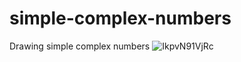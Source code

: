 # simple-complex-numbers
Drawing simple complex numbers
![IkpvN91VjRc](https://user-images.githubusercontent.com/77199764/106938351-eea75680-672f-11eb-942d-11766627d695.jpg)
